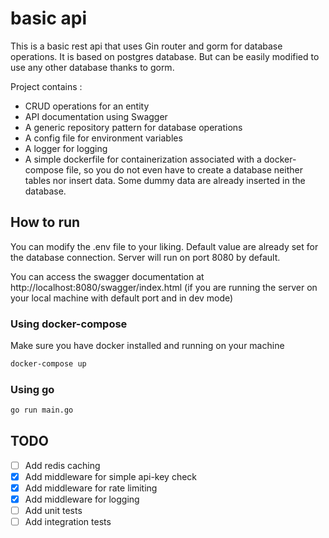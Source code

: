 # basic api

This is a basic rest api that uses Gin router and gorm for database operations. It is based on postgres database.
But can be easily modified to use any other database thanks to gorm.

Project contains :

- CRUD operations for an entity
- API documentation using Swagger
- A generic repository pattern for database operations
- A config file for environment variables
- A logger for logging
- A simple dockerfile for containerization associated with a docker-compose file, so you do not even have to create a database neither tables nor insert data. Some dummy data are already inserted in the database.

## How to run

You can modify the .env file to your liking. Default value are already set for the database connection. Server will run on port 8080 by default.

You can access the swagger documentation at http://localhost:8080/swagger/index.html (if you are running the server on your local machine with default port and in dev mode)


### Using docker-compose

Make sure you have docker installed and running on your machine

```bash
docker-compose up
```

### Using go

```bash
go run main.go
```

## TODO

- [ ] Add redis caching
- [x] Add middleware for simple api-key check
- [x] Add middleware for rate limiting
- [x] Add middleware for logging
- [ ] Add unit tests
- [ ] Add integration tests